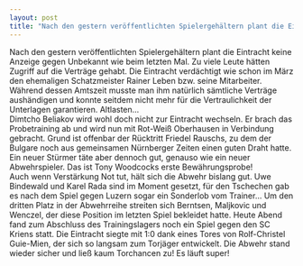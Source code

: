 ```yaml
---
layout: post
title: "Nach den gestern veröffentlichten Spielergehältern plant die Eintracht keine Anzeige gegen Unbekannt wie beim letzten Mal."
---
```


Nach den gestern veröffentlichten Spielergehältern plant die Eintracht keine Anzeige gegen Unbekannt wie beim letzten Mal. Zu viele Leute hätten Zugriff auf die Verträge gehabt. Die Eintracht verdächtigt wie schon im März den ehemaligen Schatzmeister Rainer Leben bzw. seine Mitarbeiter. Während dessen Amtszeit musste man ihm natürlich sämtliche Verträge aushändigen und konnte seitdem nicht mehr für die Vertraulichkeit der Unterlagen garantieren. Altlasten...  
Dimtcho Beliakov wird wohl doch nicht zur Eintracht wechseln. Er brach das Probetraining ab und wird nun mit Rot-Weiß Oberhausen in Verbindung gebracht. Grund ist offenbar der Rücktritt Friedel Rauschs, zu dem der Bulgare noch aus gemeinsamen Nürnberger Zeiten einen guten Draht hatte. Ein neuer Stürmer täte aber dennoch gut, genauso wie ein neuer Abwehrspieler. Das ist Tony Woodcocks erste Bewährungsprobe!  
Auch wenn Verstärkung Not tut, hält sich die Abwehr bislang gut. Uwe Bindewald und Karel Rada sind im Moment gesetzt, für den Tschechen gab es nach dem Spiel gegen Luzern sogar ein Sonderlob vom Trainer... Um den dritten Platz in der Abwehrreihe streiten sich Berntsen, Maljkovic und Wenczel, der diese Position im letzten Spiel bekleidet hatte. Heute Abend fand zum Abschluss des Trainingslagers noch ein Spiel gegen den SC Kriens statt. Die Eintracht siegte mit 1:0 dank eines Tores von Rolf-Christel Guie-Mien, der sich so langsam zum Torjäger entwickelt. Die Abwehr stand wieder sicher und ließ kaum Torchancen zu! Es läuft super!
